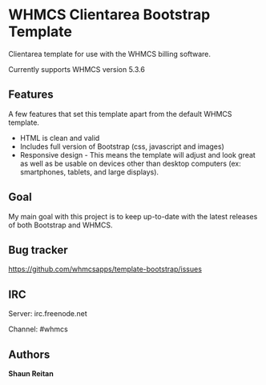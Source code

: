 WHMCS Clientarea Bootstrap Template
=============

Clientarea template for use with the WHMCS billing software.

Currently supports WHMCS version 5.3.6



Features
-----------

A few features that set this template apart from the default WHMCS template.

* HTML is clean and valid
* Includes full version of Bootstrap (css, javascript and images)
* Responsive design - This means the template will adjust and look great as well as be usable on devices other than desktop computers (ex: smartphones, tablets, and large displays).



Goal
-----------

My main goal with this project is to keep up-to-date with the latest releases of both Bootstrap and WHMCS.



Bug tracker
-----------

https://github.com/whmcsapps/template-bootstrap/issues



IRC
---

Server: irc.freenode.net

Channel: #whmcs



Authors
-------

**Shaun Reitan**
